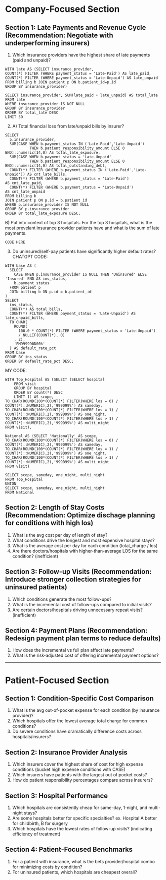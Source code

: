 # Company-Focused Section

## Section 1: Late Payments and Revenue Cycle (Recommendation: Negotiate with underperforming insurers)
1) Which insurance providers have the highest share of late payments (paid and unpaid)?
```
WITH late AS (SELECT insurance_provider,
COUNT(*) FILTER (WHERE payment_status = 'Late-Paid') AS late_paid,
COUNT(*) FILTER (WHERE payment_status = 'Late-Unpaid') AS late_unpaid
FROM billing b JOIN patient p ON b.patient_id=p.id
GROUP BY insurance_provider)

SELECT insurance_provider, SUM(late_paid + late_unpaid) AS total_late
FROM late
WHERE insurance_provider IS NOT NULL
GROUP BY insurance_provider
ORDER BY total_late DESC
LIMIT 50
```
2) A) Total financial loss from late/unpaid bills by insurer?
```
SELECT
  p.insurance_provider,
  SUM(CASE WHEN b.payment_status IN ('Late-Paid','Late-Unpaid')
           THEN b.patient_responsibility_amount ELSE 0 END)::numeric(14,0) AS total_late_exposure,
  SUM(CASE WHEN b.payment_status = 'Late-Unpaid'
           THEN b.patient_responsibility_amount ELSE 0 END)::numeric(14,0) AS total_outstanding_debt,
  COUNT(*) FILTER (WHERE b.payment_status IN ('Late-Paid','Late-Unpaid')) AS cnt_late_bills,
  COUNT(*) FILTER (WHERE b.payment_status = 'Late-Paid')                  AS cnt_late_paid,
  COUNT(*) FILTER (WHERE b.payment_status = 'Late-Unpaid')                AS cnt_late_unpaid
FROM billing b
JOIN patient p ON p.id = b.patient_id
WHERE p.insurance_provider IS NOT NULL
GROUP BY p.insurance_provider
ORDER BY total_late_exposure DESC;
```
B) Put into context of top 3 hospitals. For the top 3 hospitals, what is the most prevelant insurance provider patients have and what is the sum of late payments. 
```
CODE HERE
```
3) Do uninsured/self-pay patients have significantly higher default rates?
CHATGPT CODE:
```
WITH base AS (
  SELECT 
    CASE WHEN p.insurance_provider IS NULL THEN 'Uninsured' ELSE 'Insured' END AS ins_status,
    b.payment_status
  FROM patient p
  JOIN billing b ON p.id = b.patient_id
)
SELECT
  ins_status,
  COUNT(*) AS total_bills,
  COUNT(*) FILTER (WHERE payment_status = 'Late-Unpaid') AS late_unpaid_bills,
  TO_CHAR(
    ROUND(
      100.0 * COUNT(*) FILTER (WHERE payment_status = 'Late-Unpaid')
      / NULLIF(COUNT(*), 0)
    , 2),
    'FM999990D00%'
  ) AS default_rate_pct
FROM base
GROUP BY ins_status
ORDER BY default_rate_pct DESC;
```
MY CODE:
```
WITH Top_Hospital AS (SELECT (SELECT hospital
	FROM visit
	GROUP BY hospital
	ORDER BY count(*) DESC
	LIMIT 1) AS scope,
TO_CHAR(ROUND(100*(COUNT(*) FILTER(WHERE los = 0) / COUNT(*)::NUMERIC),2),'999D99%') AS sameday,
TO_CHAR(ROUND(100*(COUNT(*) FILTER(WHERE los = 1) / COUNT(*)::NUMERIC),2),'999D99%') AS one_night,
TO_CHAR(ROUND(100*(COUNT(*) FILTER(WHERE los > 1) / COUNT(*)::NUMERIC),2),'999D99%') AS multi_night
FROM visit),

National AS (SELECT 'Nationally' AS scope,
TO_CHAR(ROUND(100*(COUNT(*) FILTER(WHERE los = 0) / COUNT(*)::NUMERIC),2),'999D99%') AS sameday,
TO_CHAR(ROUND(100*(COUNT(*) FILTER(WHERE los = 1) / COUNT(*)::NUMERIC),2),'999D99%') AS one_night,
TO_CHAR(ROUND(100*(COUNT(*) FILTER(WHERE los > 1) / COUNT(*)::NUMERIC),2),'999D99%') AS multi_night
FROM visit)

SELECT scope, sameday, one_night, multi_night
FROM Top_Hospital
UNION
SELECT scope, sameday, one_night, multi_night
FROM National
```

## Section 2: Length of Stay Costs (Recommendation: Optimize dischage planning for conditions with high los)
1) What is the avg cost per day of length of stay?
2) What conditions drive the longest and most expensive hospital stays?
3) What is the average cost per day for each condition (total_charge / los)
4) Are there doctors/hospitals with higher-than-average LOS for the same condition? (inefficient)

## Section 3: Follow-up Visits (Recommendation: Introduce stronger collection strategies for uninsured patients)
1) Which conditions generate the most follow-ups?
2) What is the incremental cost of follow-ups compared to initial visits?
3) Are certain doctors/hospitals driving unnecessary repeat visits? (inefficient)

## Section 4: Payment Plans (Recommendation: Redesign payment plan terms to reduce defaults)
1) How does the incremental vs full plan affect late payments?
2) What is the risk-adjusted cost of offering incremental payment options?

____________________________________________________________________________________________________________________________

# Patient-Focused Section
## Section 1: Condition-Specific Cost Comparison
1) What is the avg out-of-pocket expense for each condition (by insurance provider)?
2) Which hospitals offer the lowest average total charge for common conditions?
3) Do severe conditions have dramatically difference costs across hospitals/insurers?

## Section 2: Insurance Provider Analysis
1) Which insurers cover the highest share of cost for high expense conditions (bucket high expense conditions with CASE)
2) Which insurers have patients with the largest out of pocket costs?
3) How do patient responsibility percentages compare across insurers?

## Section 3: Hospital Performance
1) Which hospitals are consistently cheap for same-day, 1-night, and multi-night stays?
2) Are some hospitals better for specific specialties? ex. Hospital A better for childbirth, B for surgery
3) Which hospitals have the lowest rates of follow-up visits? (indicating efficiency of treatment)

## Section 4: Patient-Focused Benchmarks
1) For a patient with insurance, what is the bets provider/hospital combo for minimizing costs by condition?
2) For uninsured patients, which hospitals are cheapest overall?
